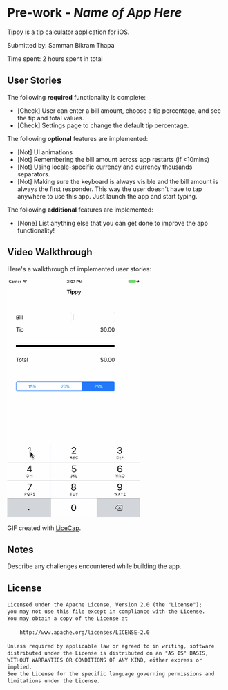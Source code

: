 # Pre-work - *Name of App Here*

Tippy is a tip calculator application for iOS.

Submitted by: Samman Bikram Thapa

Time spent: 2 hours spent in total

## User Stories

The following **required** functionality is complete:

* [Check] User can enter a bill amount, choose a tip percentage, and see the tip and total values.
* [Check] Settings page to change the default tip percentage.

The following **optional** features are implemented:
* [Not] UI animations
* [Not] Remembering the bill amount across app restarts (if <10mins)
* [Not] Using locale-specific currency and currency thousands separators.
* [Not] Making sure the keyboard is always visible and the bill amount is always the first responder. This way the user doesn't have to tap anywhere to use this app. Just launch the app and start typing.

The following **additional** features are implemented:

- [None] List anything else that you can get done to improve the app functionality!

## Video Walkthrough 

Here's a walkthrough of implemented user stories:

<img src='use.gif' title='Video Walkthrough' width='' alt='Video Walkthrough' />

GIF created with [LiceCap](http://www.cockos.com/licecap/).

## Notes

Describe any challenges encountered while building the app.

## License

    Licensed under the Apache License, Version 2.0 (the "License");
    you may not use this file except in compliance with the License.
    You may obtain a copy of the License at

        http://www.apache.org/licenses/LICENSE-2.0

    Unless required by applicable law or agreed to in writing, software
    distributed under the License is distributed on an "AS IS" BASIS,
    WITHOUT WARRANTIES OR CONDITIONS OF ANY KIND, either express or implied.
    See the License for the specific language governing permissions and
    limitations under the License.

